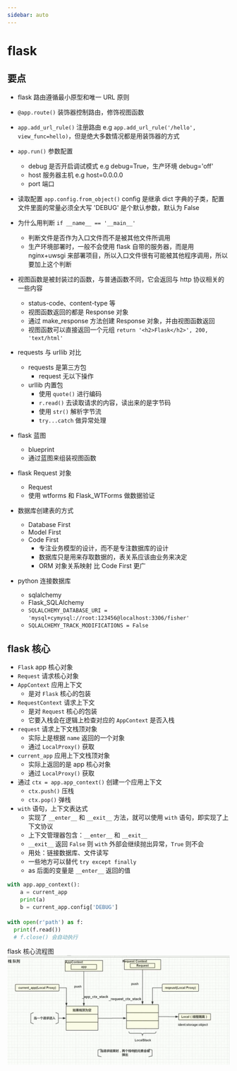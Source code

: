 ```yaml
---
sidebar: auto
---
```


# flask

## 要点

- flask 路由遵循最小原型和唯一 URL 原则

- `@app.route()` 装饰器控制路由，修饰视图函数

- `app.add_url_rule()` 注册路由 e.g `app.add_url_rule('/hello', view_func=hello)`，但是绝大多数情况都是用装饰器的方式

- `app.run()` 参数配置

  - debug 是否开启调试模式 e.g debug=True，生产环境 debug='off'
  - host 服务器主机 e.g host=0.0.0.0
  - port 端口

- 读取配置 `app.config.from_object()` config 是继承 dict 字典的子类，配置文件里面的常量必须全大写 'DEBUG' 是个默认参数，默认为 False

- 为什么用判断 `if __name__ == '__main__'`

  - 判断文件是否作为入口文件而不是被其他文件所调用
  - 生产环境部署时，一般不会使用 flask 自带的服务器，而是用 nginx+uwsgi 来部署项目，所以入口文件很有可能被其他程序调用，所以要加上这个判断

- 视图函数是被封装过的函数，与普通函数不同，它会返回与 http 协议相关的一些内容

  - status-code、content-type 等
  - 视图函数返回的都是 Response 对象
  - 通过 make_response 方法创建 Response 对象，并由视图函数返回
  - 视图函数可以直接返回一个元组 `return '<h2>Flask</h2>', 200, 'text/html'`

- requests 与 urllib 对比

  - requests 是第三方包
    - request 无以下操作
  - urllib 内置包
    - 使用 `quote()` 进行编码
    - `r.read()` 去读取请求的内容，读出来的是字节码
    - 使用 `str()` 解析字节流
    - `try...catch` 做异常处理

- flask 蓝图
  - blueprint
  - 通过蓝图来组装视图函数
- flask Request 对象
  - Request
  - 使用 wtforms 和 Flask_WTForms 做数据验证
- 数据库创建表的方式
  - Database First
  - Model First
  - Code First
    - 专注业务模型的设计，而不是专注数据库的设计
    - 数据库只是用来存取数据的，表关系应该由业务来决定
    - ORM 对象关系映射 比 Code First 更广
- python 连接数据库
  - sqlalchemy
  - Flask_SQLAlchemy
  - `SQLALCHEMY_DATABASE_URI = 'mysql+cymysql://root:123456@localhost:3306/fisher'`
  - `SQLALCHEMY_TRACK_MODIFICATIONS = False`

## flask 核心

- `Flask` app 核心对象
- `Request` 请求核心对象
- `AppContext` 应用上下文
  - 是对 `Flask` 核心的包装
- `RequestContext` 请求上下文
  - 是对 `Request` 核心的包装
  - 它要入栈会在逻辑上检查对应的 `AppContext` 是否入栈
- `request` 请求上下文栈顶对象
  - 实际上是根据 `name` 返回的一个对象
  - 通过 `LocalProxy()` 获取
- `current_app` 应用上下文栈顶对象
  - 实际上返回的是 app 核心对象
  - 通过 `LocalProxy()` 获取
- 通过 `ctx = app.app_context()` 创建一个应用上下文
  - `ctx.push()` 压栈
  - `ctx.pop()` 弹栈
- `with` 语句，上下文表达式
  - 实现了 `__enter__` 和 `__exit__` 方法，就可以使用 `with` 语句，即实现了上下文协议
  - 上下文管理器包含：`__enter__` 和 `__exit__`
  - `__exit__` 返回 `False` 则 `with` 外部会继续抛出异常，`True` 则不会
  - 用处：链接数据库、文件读写
  - 一些地方可以替代 `try except finally`
  - as 后面的变量是 `__enter__` 返回的值

```python
with app.app_context():
    a = current_app
    print(a)
    b = current_app.config['DEBUG']

with open(r'path') as f:
  print(f.read())
  # f.close() 会自动执行
```

flask 核心流程图
![flask核心流程图](./image/002001.png)
